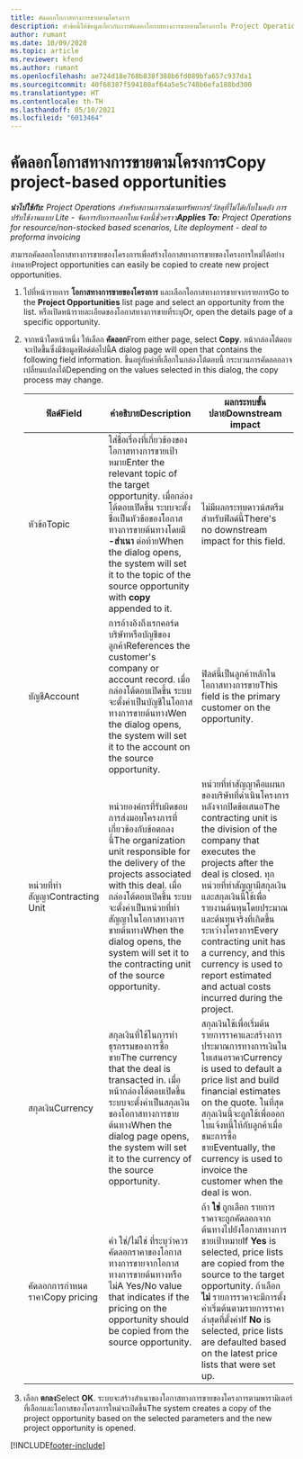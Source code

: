 ```yaml
---
title: คัดลอกโอกาสทางการขายตามโครงการ
description: หัวข้อนี้ให้ข้อมูลเกี่ยวกับการคัดลอกโอกาสทางการขายตามโครงการใน Project Operations
author: rumant
ms.date: 10/09/2020
ms.topic: article
ms.reviewer: kfend
ms.author: rumant
ms.openlocfilehash: ae724d18e768b838f388b6fd089bfa657c937da1
ms.sourcegitcommit: 40f68387f594180af64a5e5c748b6efa188bd300
ms.translationtype: HT
ms.contentlocale: th-TH
ms.lasthandoff: 05/10/2021
ms.locfileid: "6013464"
---
```

# <a name="copy-project-based-opportunities"></a><span data-ttu-id="f7eb4-103">คัดลอกโอกาสทางการขายตามโครงการ</span><span class="sxs-lookup"><span data-stu-id="f7eb4-103">Copy project-based opportunities</span></span>

<span data-ttu-id="f7eb4-104">_**นำไปใช้กับ:** Project Operations สำหรับสถานการณ์ตามทรัพยากร/วัสดุที่ไม่ได้เก็บในคลัง การปรับใช้งานแบบ Lite - จัดการกับการออกใบแจ้งหนี้ชั่วคราว_</span><span class="sxs-lookup"><span data-stu-id="f7eb4-104">_**Applies To:** Project Operations for resource/non-stocked based scenarios, Lite deployment - deal to proforma invoicing_</span></span>


<span data-ttu-id="f7eb4-105">สามารถคัดลอกโอกาสทางการขายของโครงการเพื่อสร้างโอกาสทางการขายของโครงการใหม่ได้อย่างง่ายดาย</span><span class="sxs-lookup"><span data-stu-id="f7eb4-105">Project opportunities can easily be copied to create new project opportunities.</span></span> 

1. <span data-ttu-id="f7eb4-106">ไปที่หน้ารายการ **โอกาสทางการขายของโครงการ** และเลือกโอกาสทางการขายจากรายการ</span><span class="sxs-lookup"><span data-stu-id="f7eb4-106">Go to the **Project Opportunities** list page and select an opportunity from the list.</span></span> <span data-ttu-id="f7eb4-107">หรือเปิดหน้ารายละเอียดของโอกาสทางการขายที่ระบุ</span><span class="sxs-lookup"><span data-stu-id="f7eb4-107">Or, open the details page of a specific opportunity.</span></span> 
2. <span data-ttu-id="f7eb4-108">จากหน้าใดหน้าหนึ่ง ให้เลือก **คัดลอก**</span><span class="sxs-lookup"><span data-stu-id="f7eb4-108">From either page, select **Copy**.</span></span> <span data-ttu-id="f7eb4-109">หน้ากล่องโต้ตอบจะเปิดขึ้นซึ่งมีข้อมูลฟิลด์ต่อไปนี้</span><span class="sxs-lookup"><span data-stu-id="f7eb4-109">A dialog page will open that contains the following field information.</span></span> <span data-ttu-id="f7eb4-110">ขึ้นอยู่กับค่าที่เลือกในกล่องโต้ตอบนี้ กระบวนการคัดลอกอาจเปลี่ยนแปลงได้</span><span class="sxs-lookup"><span data-stu-id="f7eb4-110">Depending on the values selected in this dialog, the copy process may change.</span></span>

    | <span data-ttu-id="f7eb4-111">**ฟิลด์**</span><span class="sxs-lookup"><span data-stu-id="f7eb4-111">**Field**</span></span> | <span data-ttu-id="f7eb4-112">**คำอธิบาย**</span><span class="sxs-lookup"><span data-stu-id="f7eb4-112">**Description**</span></span> | <span data-ttu-id="f7eb4-113">**ผลกระทบขั้นปลาย**</span><span class="sxs-lookup"><span data-stu-id="f7eb4-113">**Downstream impact**</span></span> |
    | --- | --- | --- |
    | <span data-ttu-id="f7eb4-114">หัวข้อ</span><span class="sxs-lookup"><span data-stu-id="f7eb4-114">Topic</span></span> | <span data-ttu-id="f7eb4-115">ใส่ชื่อเรื่องที่เกี่ยวข้องของโอกาสทางการขายเป้าหมาย</span><span class="sxs-lookup"><span data-stu-id="f7eb4-115">Enter the relevant topic of the target opportunity.</span></span> <span data-ttu-id="f7eb4-116">เมื่อกล่องโต้ตอบเปิดขึ้น ระบบจะตั้งชื่อเป็นหัวข้อของโอกาสทางการขายต้นทางโดยมี **-สำเนา** ต่อท้าย</span><span class="sxs-lookup"><span data-stu-id="f7eb4-116">When the dialog opens, the system will set it to the topic of the source opportunity with **copy** appended to it.</span></span> | <span data-ttu-id="f7eb4-117">ไม่มีผลกระทบดาวน์สตรีมสำหรับฟิลด์นี้</span><span class="sxs-lookup"><span data-stu-id="f7eb4-117">There's no downstream impact for this field.</span></span> |
    | <span data-ttu-id="f7eb4-118">บัญชี</span><span class="sxs-lookup"><span data-stu-id="f7eb4-118">Account</span></span> | <span data-ttu-id="f7eb4-119">การอ้างอิงถึงเรกคอร์ดบริษัทหรือบัญชีของลูกค้า</span><span class="sxs-lookup"><span data-stu-id="f7eb4-119">References the customer's company or account record.</span></span> <span data-ttu-id="f7eb4-120">เมื่อกล่องโต้ตอบเปิดขึ้น ระบบจะตั้งค่าเป็นบัญชีในโอกาสทางการขายต้นทาง</span><span class="sxs-lookup"><span data-stu-id="f7eb4-120">Wen the dialog opens, the system will set it to the account on the source opportunity.</span></span> | <span data-ttu-id="f7eb4-121">ฟิลด์นี้เป็นลูกค้าหลักในโอกาสทางการขาย</span><span class="sxs-lookup"><span data-stu-id="f7eb4-121">This field is the primary customer on the opportunity.</span></span> |
    | <span data-ttu-id="f7eb4-122">หน่วยที่ทำสัญญา</span><span class="sxs-lookup"><span data-stu-id="f7eb4-122">Contracting Unit</span></span> | <span data-ttu-id="f7eb4-123">หน่วยองค์กรที่รับผิดชอบการส่งมอบโครงการที่เกี่ยวข้องกับข้อตกลงนี้</span><span class="sxs-lookup"><span data-stu-id="f7eb4-123">The organization unit responsible for the delivery of the projects associated with this deal.</span></span> <span data-ttu-id="f7eb4-124">เมื่อกล่องโต้ตอบเปิดขึ้น ระบบจะตั้งค่าเป็นหน่วยที่ทำสัญญาในโอกาสทางการขายต้นทาง</span><span class="sxs-lookup"><span data-stu-id="f7eb4-124">When the dialog opens, the system will set it to the contracting unit of the source opportunity.</span></span> | <span data-ttu-id="f7eb4-125">หน่วยที่ทำสัญญาคือแผนกของบริษัทที่ดำเนินโครงการหลังจากปิดข้อเสนอ</span><span class="sxs-lookup"><span data-stu-id="f7eb4-125">The contracting unit is the division of the company that executes the projects after the deal is closed.</span></span> <span data-ttu-id="f7eb4-126">ทุกหน่วยที่ทำสัญญามีสกุลเงิน และสกุลเงินนี้ใช้เพื่อรายงานต้นทุนโดยประมาณและต้นทุนจริงที่เกิดขึ้นระหว่างโครงการ</span><span class="sxs-lookup"><span data-stu-id="f7eb4-126">Every contracting unit has a currency, and this currency is used to report estimated and actual costs incurred during the project.</span></span> |
    | <span data-ttu-id="f7eb4-127">สกุลเงิน</span><span class="sxs-lookup"><span data-stu-id="f7eb4-127">Currency</span></span> | <span data-ttu-id="f7eb4-128">สกุลเงินที่ใช้ในการทำธุรกรรมของการซื้อขาย</span><span class="sxs-lookup"><span data-stu-id="f7eb4-128">The currency that the deal is transacted in.</span></span> <span data-ttu-id="f7eb4-129">เมื่อหน้ากล่องโต้ตอบเปิดขึ้น ระบบจะตั้งค่าเป็นสกุลเงินของโอกาสทางการขายต้นทาง</span><span class="sxs-lookup"><span data-stu-id="f7eb4-129">When the dialog page opens, the system will set it to the currency of the source opportunity.</span></span> | <span data-ttu-id="f7eb4-130">สกุลเงินใช้เพื่อเริ่มต้นรายการราคาและสร้างการประมาณการทางการเงินในใบเสนอราคา</span><span class="sxs-lookup"><span data-stu-id="f7eb4-130">Currency is used to default a price list and build financial estimates on the quote.</span></span> <span data-ttu-id="f7eb4-131">ในที่สุดสกุลเงินนี้จะถูกใช้เพื่อออกใบแจ้งหนี้ให้กับลูกค้าเมื่อชนะการซื้อขาย</span><span class="sxs-lookup"><span data-stu-id="f7eb4-131">Eventually, the currency is used to invoice the customer when the deal is won.</span></span> |
    | <span data-ttu-id="f7eb4-132">คัดลอกการกำหนดราคา</span><span class="sxs-lookup"><span data-stu-id="f7eb4-132">Copy pricing</span></span> | <span data-ttu-id="f7eb4-133">ค่า ใช่/ไม่ใช่ ที่ระบุว่าควรคัดลอกราคาของโอกาสทางการขายจากโอกาสทางการขายต้นทางหรือไม่</span><span class="sxs-lookup"><span data-stu-id="f7eb4-133">A Yes/No value that indicates if the pricing on the opportunity should be copied from the source opportunity.</span></span> | <span data-ttu-id="f7eb4-134">ถ้า **ใช่** ถูกเลือก รายการราคาจะถูกคัดลอกจากต้นทางไปยังโอกาสทางการขายเป้าหมาย</span><span class="sxs-lookup"><span data-stu-id="f7eb4-134">If **Yes** is selected, price lists are copied from the source to the target opportunity.</span></span> <span data-ttu-id="f7eb4-135">ถ้าเลือก **ไม่** รายการราคาจะมีการตั้งค่าเริ่มต้นตามรายการราคาล่าสุดที่ตั้งค่า</span><span class="sxs-lookup"><span data-stu-id="f7eb4-135">If **No** is selected, price lists are defaulted based on the latest price lists that were set up.</span></span> |

3. <span data-ttu-id="f7eb4-136">เลือก **ตกลง**</span><span class="sxs-lookup"><span data-stu-id="f7eb4-136">Select **OK**.</span></span> <span data-ttu-id="f7eb4-137">ระบบจะสร้างสำเนาของโอกาสทางการขายของโครงการตามพารามิเตอร์ที่เลือกและโอกาสของโครงการใหม่จะเปิดขึ้น</span><span class="sxs-lookup"><span data-stu-id="f7eb4-137">The system creates a copy of the project opportunity based on the selected parameters and the new project opportunity is opened.</span></span>


[!INCLUDE[footer-include](../includes/footer-banner.md)]